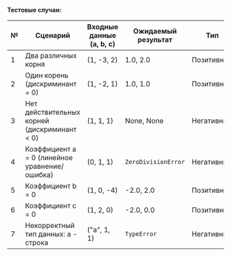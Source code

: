 **Тестовые случаи:**

| № | Сценарий | Входные данные (a, b, c) | Ожидаемый результат | Тип |
|---|---|---|---|---|
| 1 | Два различных корня | (1, -3, 2) | 1.0, 2.0 | Позитивный |
| 2 | Один корень (дискриминант = 0) | (1, -2, 1) | 1.0, 1.0 | Позитивный |
| 3 | Нет действительных корней (дискриминант < 0) | (1, 1, 1) | None, None | Негативный |
| 4 | Коэффициент a = 0 (линейное уравнение/ошибка) | (0, 1, 1) | `ZeroDivisionError`| Негативный |
| 5 | Коэффициент b = 0 | (1, 0, -4) | -2.0, 2.0 | Позитивный |
| 6 | Коэффициент c = 0 | (1, 2, 0) | -2.0, 0.0 | Позитивный |
| 7 | Некорректный тип данных: a - строка | ("a", 1, 1) | `TypeError` | Негативный |

